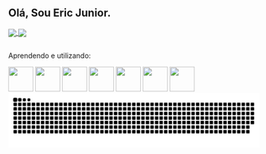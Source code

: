 ## Olá, Sou Eric Junior.

<a href="https://github.com/EricFNL1/github-readme-stats">
  <img height=200 align="center" src="https://github-readme-stats.vercel.app/api?username=EricFNL1&show_icons=true&theme=radical" />
</a>
<a href="https://github.com/EricFNL1/convoychat">
  <img height=200 align="center" src="https://github-readme-stats.vercel.app/api/top-langs?username=EricFNL1&layout=compact&langs_count=8&card_width=320" />
</a>

##
Aprendendo e utilizando:
<div style="display: inline_block" >
  <img  width="50" height="50" src="https://cdn.jsdelivr.net/gh/devicons/devicon@latest/icons/php/php-original.svg" />
  <img  width="50" height="50" src="https://cdn.jsdelivr.net/gh/devicons/devicon@latest/icons/html5/html5-original-wordmark.svg" />
  <img  width="50" height="50" src="https://cdn.jsdelivr.net/gh/devicons/devicon@latest/icons/css3/css3-original-wordmark.svg" />
  <img  width="50" height="50" src="https://cdn.jsdelivr.net/gh/devicons/devicon@latest/icons/bootstrap/bootstrap-original.svg" />     
  <img  width="50" height="50" src="https://cdn.jsdelivr.net/gh/devicons/devicon@latest/icons/javascript/javascript-original.svg" />
  <img  width="50" height="50" src="https://cdn.jsdelivr.net/gh/devicons/devicon@latest/icons/laravel/laravel-original.svg" />
  <img  width="50" height="50" src="https://cdn.jsdelivr.net/gh/devicons/devicon@latest/icons/mysql/mysql-plain-wordmark.svg" />
</div>  

<picture align="center">
  <source media="(prefers-color-scheme: dark)" srcset="https://raw.githubusercontent.com/EricFNL1/EricFNL1/output/github-contribution-grid-snake-dark.svg">
  <source media="(prefers-color-scheme: light)" srcset="https://raw.githubusercontent.com/EricFNL1/EricFNL1/output/github-contribution-grid-snake-dark.svg">
  <img align="center" alt="github contribution grid snake animation" src="https://raw.githubusercontent.com/mari4souza/mari4souza/output/github-contribution-grid-snake.svg">
</picture>
